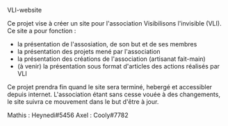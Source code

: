 VLI-website


Ce projet vise à créer un site pour l'association Visibilisons l'invisible (VLI). Ce site a pour fonction :
  - la présentation de l'assosiation, de son but et de ses membres
  - la présentation des projets mené par l'association
  - la présentation des créations de l'association (artisanat fait-main)
  - (à venir) la présentation sous format d'articles des actions réalisés par VLI

Ce projet prendra fin quand le site sera terminé, hebergé et accessibler depuis internet.
L'association étant sans cesse vouée à des changements, le site suivra ce mouvement dans le but d'être à jour.


Mathis : Heynedi#5456
Axel : Cooly#7782
